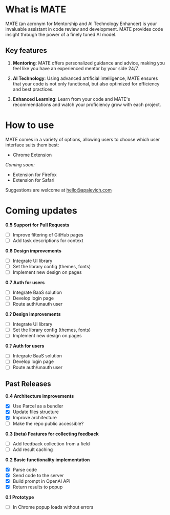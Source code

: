 # What is MATE

MATE (an acronym for Mentorship and AI Technology Enhancer) is your invaluable assistant in code review and development. MATE provides code insight through the power of a finely tuned AI model.

## Key features

1. **Mentoring**: MATE offers personalized guidance and advice, making you feel like you have an experienced mentor by your side 24/7.

2. **AI Technology**: Using advanced artificial intelligence, MATE ensures that your code is not only functional, but also optimized for efficiency and best practices.

3. **Enhanced Learning**: Learn from your code and MATE's recommendations and watch your proficiency grow with each project.

# How to use

MATE comes in a variety of options, allowing users to choose which user interface suits them best:

- Chrome Extension

_Coming soon:_
- Extension for Firefox
- Extension for Safari

Suggestions are welcome at [hello@apalevich.com](mailto:hello@apalevich.com)

# Coming updates

**0.5 Support for Pull Requests**
- [ ] Improve filtering of GitHub pages
- [ ] Add task descriptions for context

**0.6 Design improvements**
- [ ] Integrate UI library
- [ ] Set the library config (themes, fonts)
- [ ] Implement new design on pages

**0.7 Auth for users**
- [ ] Integrate BaaS solution
- [ ] Develop login page
- [ ] Route auth/unauth user

**0.? Design improvements**
- [ ] Integrate UI library
- [ ] Set the library config (themes, fonts)
- [ ] Implement new design on pages

**0.? Auth for users**
- [ ] Integrate BaaS solution
- [ ] Develop login page
- [ ] Route auth/unauth user

## Past Releases

**0.4 Architecture improvements**
- [x] Use Parcel as a bundler
- [x] Update files structure
- [x] Improve architecture
- [ ] Make the repo public accessible?

**0.3 (beta) Features for collecting feedback**

- [ ] Add feedback collection from a field
- [ ] Add result caching

**0.2 Basic functionality implementation**

- [x] Parse code
- [x] Send code to the server
- [x] Build prompt in OpenAI API
- [x] Return results to popup

**0.1 Prototype**
- [ ] In Chrome popup loads without errors
